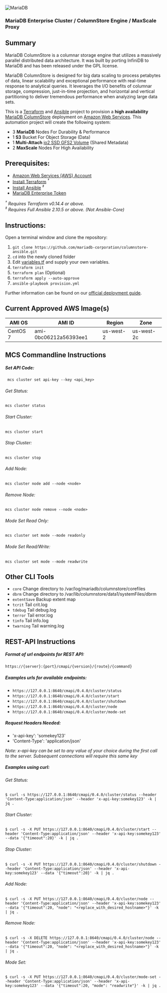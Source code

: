 ![MariaDB](https://mariadb.com/wp-content/uploads/2019/11/mariadb-logo_blue-transparent.png)

### MariaDB Enterprise Cluster / ColumnStore Engine / MaxScale Proxy

## Summary
MariaDB ColumnStore is a columnar storage engine that utilizes a massively parallel distributed data architecture. It was built by porting InfiniDB to MariaDB and has been released under the GPL license.

MariaDB ColumnStore is designed for big data scaling to process petabytes of data, linear scalability and exceptional performance with real-time response to analytical queries. It leverages the I/O benefits of columnar storage, compression, just-in-time projection, and horizontal and vertical partitioning to deliver tremendous performance when analyzing large data sets.

This is a [Terraform](https://www.terraform.io/) and [Ansible](https://www.ansible.com/) project to provision a **high availability** [MariaDB ColumnStore](https://mariadb.com/docs/features/mariadb-enterprise-columnstore/#mariadb-enterprise-columnstore) deployment on [Amazon Web Services](https://aws.amazon.com/). This automation project will create the following system:

*   3 **MariaDB** Nodes For Durability & Performance
*   1 **S3** Bucket For Object Storage (Data)
*   1 **Multi-Attach** [io2 SSD GFS2 Volume](https://github.com/aws-samples/clustered-storage-gfs2) (Shared Metadata)
*   2 **MaxScale** Nodes For High Availability

## Prerequisites:

*   [Amazon Web Services (AWS) Account](https://aws.amazon.com/)
*   [Install Terraform](https://www.terraform.io) *<sup>†</sup>*
*   [Install Ansible](https://docs.ansible.com/ansible/latest/installation_guide/intro_installation.html#installing-ansible-with-pip) *<sup>‡</sup>*
*   [MariaDB Enterprise Token](https://customers.mariadb.com/downloads/token/)

*<sup>†</sup> Requires Terraform v0.14.4 or above.*  
*<sup>‡</sup> Requires Full Ansible 2.10.5 or above. (Not Ansible-Core)*

## Instructions:

Open a terminal window and clone the repository:

1.  `git clone https://github.com/mariadb-corporation/columnstore-ansible.git`
2.  `cd` into the newly cloned folder
3.  Edit [variables.tf](variables.tf) and supply your own variables.
4.  `terraform init`
5.  `terraform plan` (Optional)
6.  `terraform apply --auto-approve`
7.  `ansible-playbook provision.yml`

Further information can be found on our [official deployment guide](https://mariadb.com/docs/deploy/enterprise-multi-columnstore/).

## Current Approved AWS Image(s)
AMI OS|AMI ID|Region|Zone|
---|---|---|---|
CentOS 7|ami-0bc06212a56393ee1|us-west-2|us-west-2c|

## MCS Commandline Instructions

##### Set API Code:

``` mcs cluster set api-key --key <api_key>```

###### Get Status:

```mcs cluster status```

###### Start Cluster:

```mcs cluster start```

###### Stop Cluster:

```mcs cluster stop```

###### Add Node:

```mcs cluster node add --node <node>```

###### Remove Node:

```mcs cluster node remove --node <node>```

###### Mode Set Read Only:

```mcs cluster set mode --mode readonly```

###### Mode Set Read/Write:

```mcs cluster set mode --mode readwrite```

## Other CLI Tools

*   `core`  Change directory to /var/log/mariadb/columnstore/corefiles
*   `dbrm` Change directory to /var/lib/columnstore/data1/systemFiles/dbrm
*   `extentSave` Backup extent map
*   `tcrit` Tail crit.log
*   `tdebug` Tail debug.log
*   `terror` Tail error.log
*   `tinfo` Tail info.log
*   `twarning` Tail warning.log


## REST-API Instructions

##### Format of url endpoints for REST API:

```perl
https://{server}:{port}/cmapi/{version}/{route}/{command}
```

##### Examples urls for available endpoints:

*   `https://127.0.0.1:8640/cmapi/0.4.0/cluster/status`
*   `https://127.0.0.1:8640/cmapi/0.4.0/cluster/start`
*   `https://127.0.0.1:8640/cmapi/0.4.0/cluster/shutdown`
*   `https://127.0.0.1:8640/cmapi/0.4.0/cluster/node`
*   `https://127.0.0.1:8640/cmapi/0.4.0/cluster/mode-set`

##### Request Headers Needed:

*   'x-api-key': 'somekey123'
*   'Content-Type': 'application/json'

*Note: x-api-key can be set to any value of your choice during the first call to the server. Subsequent connections will require this same key*

##### Examples using curl:

###### Get Status:
```
$ curl -s https://127.0.0.1:8640/cmapi/0.4.0/cluster/status --header 'Content-Type:application/json' --header 'x-api-key:somekey123' -k | jq .
```
###### Start Cluster:
```
$ curl -s -X PUT https://127.0.0.1:8640/cmapi/0.4.0/cluster/start --header 'Content-Type:application/json' --header 'x-api-key:somekey123' --data '{"timeout":20}' -k | jq .
```
###### Stop Cluster:
```
$ curl -s -X PUT https://127.0.0.1:8640/cmapi/0.4.0/cluster/shutdown --header 'Content-Type:application/json' --header 'x-api-key:somekey123' --data '{"timeout":20}' -k | jq .
```
###### Add Node:
```
$ curl -s -X PUT https://127.0.0.1:8640/cmapi/0.4.0/cluster/node --header 'Content-Type:application/json' --header 'x-api-key:somekey123' --data '{"timeout":20, "node": "<replace_with_desired_hostname>"}' -k | jq .
```
###### Remove Node:
```
$ curl -s -X DELETE https://127.0.0.1:8640/cmapi/0.4.0/cluster/node --header 'Content-Type:application/json' --header 'x-api-key:somekey123' --data '{"timeout":20, "node": "<replace_with_desired_hostname>"}' -k | jq .
```

###### Mode Set:
```
$ curl -s -X PUT https://127.0.0.1:8640/cmapi/0.4.0/cluster/mode-set --header 'Content-Type:application/json' --header 'x-api-key:somekey123' --data '{"timeout":20, "mode": "readwrite"}' -k | jq .
```